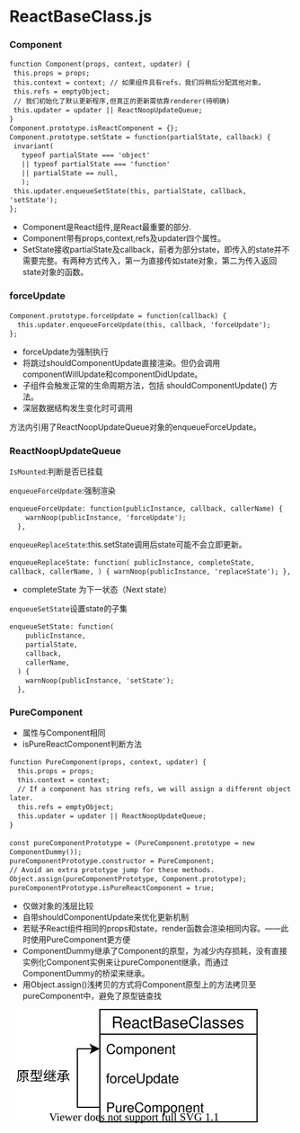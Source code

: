 # ReactBaseClass.js

### Component

```text
function Component(props, context, updater) {
 this.props = props; 
 this.context = context; // 如果组件具有refs，我们将稍后分配其他对象。
 this.refs = emptyObject; 
 // 我们初始化了默认更新程序,但真正的更新需依靠renderer(待明确) 
 this.updater = updater || ReactNoopUpdateQueue; 
}
Component.prototype.isReactComponent = {};
Component.prototype.setState = function(partialState, callback) { 
 invariant( 
   typeof partialState === 'object' 
   || typeof partialState === 'function' 
   || partialState == null,
   );
 this.updater.enqueueSetState(this, partialState, callback, 'setState'); 
};
```

* Component是React组件,是React最重要的部分.
* Component带有props,context,refs及updater四个属性。
* SetState接收partialState及callback，前者为部分state，即传入的state并不需要完整。有两种方式传入，第一为直接传如state对象，第二为传入返回state对象的函数。

### forceUpdate

```text
Component.prototype.forceUpdate = function(callback) {
  this.updater.enqueueForceUpdate(this, callback, 'forceUpdate');
};
```

* forceUpdate为强制执行
* 将跳过shouldComponentUpdate直接渲染。但仍会调用componentWillUpdate和componentDidUpdate。
* 子组件会触发正常的生命周期方法，包括 shouldComponentUpdate\(\) 方法。
* 深层数据结构发生变化时可调用

方法内引用了ReactNoopUpdateQueue对象的enqueueForceUpdate。

### ReactNoopUpdateQueue

`IsMounted`:判断是否已挂载

`enqueueForceUpdate`:强制渲染

```text
enqueueForceUpdate: function(publicInstance, callback, callerName) {
    warnNoop(publicInstance, 'forceUpdate');
  },
```

`enqueueReplaceState`:this.setState调用后state可能不会立即更新。

```text
enqueueReplaceState: function( publicInstance, completeState, callback, callerName, ) { warnNoop(publicInstance, 'replaceState'); },
```

* completeState 为下一状态（Next state）

`enqueueSetState`设置state的子集

```text
enqueueSetState: function(
    publicInstance,
    partialState,
    callback,
    callerName,
  ) {
    warnNoop(publicInstance, 'setState');
  },
```

### PureComponent

* 属性与Component相同
* isPureReactComponent判断方法

```text
function PureComponent(props, context, updater) {
  this.props = props;
  this.context = context;
  // If a component has string refs, we will assign a different object later.
  this.refs = emptyObject;
  this.updater = updater || ReactNoopUpdateQueue;
}

const pureComponentPrototype = (PureComponent.prototype = new ComponentDummy());
pureComponentPrototype.constructor = PureComponent;
// Avoid an extra prototype jump for these methods.
Object.assign(pureComponentPrototype, Component.prototype);
pureComponentPrototype.isPureReactComponent = true;
```

* 仅做对象的浅层比较
* 自带shouldComponentUpdate来优化更新机制
* 若赋予React组件相同的props和state，render函数会渲染相同内容。——此时使用PureComponent更方便
* ComponentDummy继承了Component的原型，为减少内存损耗，没有直接实例化Component实例来让pureComponent继承，而通过ComponentDummy的桥梁来继承。
* 用Object.assign\(\)浅拷贝的方式将Component原型上的方法拷贝至pureComponent中，避免了原型链查找

![](../../.gitbook/assets/wei-ming-ming-tu-biao-2.svg)



